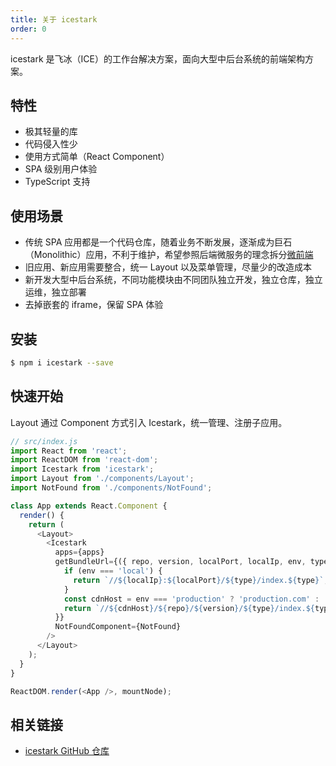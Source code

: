 ```yaml
---
title: 关于 icestark
order: 0
---
```


icestark 是飞冰（ICE）的工作台解决方案，面向大型中后台系统的前端架构方案。

## 特性

- 极其轻量的库
- 代码侵入性少
- 使用方式简单（React Component）
- SPA 级别用户体验
- TypeScript 支持

## 使用场景

- 传统 SPA 应用都是一个代码仓库，随着业务不断发展，逐渐成为巨石（Monolithic）应用，不利于维护，希望参照后端微服务的理念拆分[微前端](https://zhuanlan.zhihu.com/p/41879781)
- 旧应用、新应用需要整合，统一 Layout 以及菜单管理，尽量少的改造成本
- 新开发大型中后台系统，不同功能模块由不同团队独立开发，独立仓库，独立运维，独立部署
- 去掉嵌套的 iframe，保留 SPA 体验

## 安装

```bash
$ npm i icestark --save
```

## 快速开始

Layout 通过 Component 方式引入 Icestark，统一管理、注册子应用。

```js
// src/index.js
import React from 'react';
import ReactDOM from 'react-dom';
import Icestark from 'icestark';
import Layout from './components/Layout';
import NotFound from './components/NotFound';

class App extends React.Component {
  render() {
    return (
      <Layout>
        <Icestark
          apps={apps}
          getBundleUrl={({ repo, version, localPort, localIp, env, type }) => {
            if (env === 'local') {
              return `//${localIp}:${localPort}/${type}/index.${type}`;
            }
            const cdnHost = env === 'production' ? 'production.com' : 'daily.com';
            return `//${cdnHost}/${repo}/${version}/${type}/index.${type}`;
          }}
          NotFoundComponent={NotFound}
        />
      </Layout>
    );
  }
}

ReactDOM.render(<App />, mountNode);
```

## 相关链接

- [icestark GitHub 仓库](https://github.com/ice-lab/icestark)
